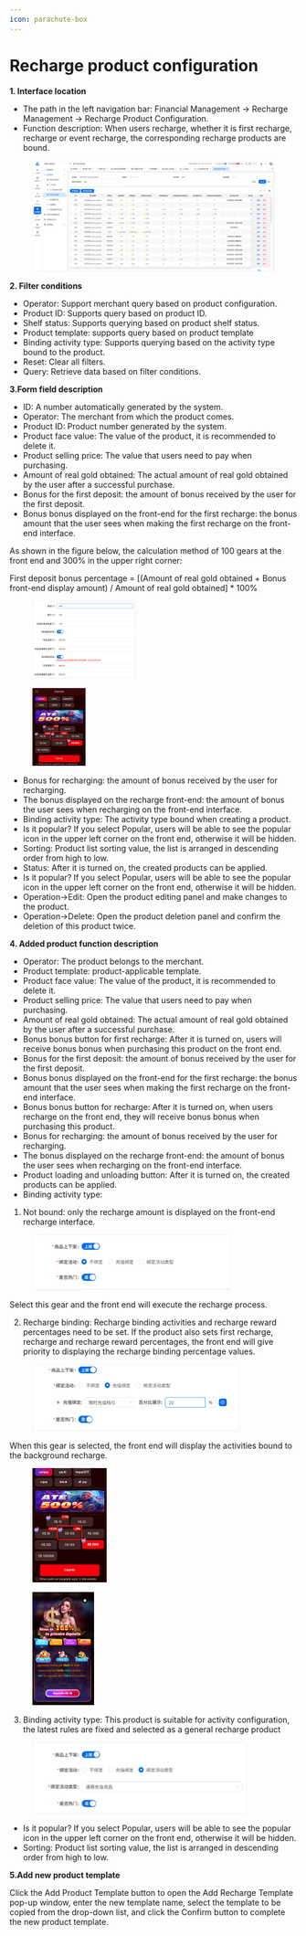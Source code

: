 ```yaml
---
icon: parachute-box
---
```


# Recharge product configuration

**1. Interface location**

* The path in the left navigation bar: Financial Management → Recharge Management → Recharge Product Configuration.
* Function description: When users recharge, whether it is first recharge, recharge or event recharge, the corresponding recharge products are bound.

<figure><img src="../../.gitbook/assets/image (211).png" alt=""><figcaption></figcaption></figure>

**2. Filter conditions**

* Operator: Support merchant query based on product configuration.
* Product ID: Supports query based on product ID.
* Shelf status: Supports querying based on product shelf status.
* Product template: supports query based on product template
* Binding activity type: Supports querying based on the activity type bound to the product.
* Reset: Clear all filters.
* Query: Retrieve data based on filter conditions.

**3.Form field description**

* ID: A number automatically generated by the system.
* Operator: The merchant from which the product comes.
* Product ID: Product number generated by the system.
* Product face value: The value of the product, it is recommended to delete it.
* Product selling price: The value that users need to pay when purchasing.
* Amount of real gold obtained: The actual amount of real gold obtained by the user after a successful purchase.
* Bonus for the first deposit: the amount of bonus received by the user for the first deposit.
* Bonus bonus displayed on the front-end for the first recharge: the bonus amount that the user sees when making the first recharge on the front-end interface.

As shown in the figure below, the calculation method of 100 gears at the front end and 300% in the upper right corner:

First deposit bonus percentage = \[(Amount of real gold obtained + Bonus front-end display amount) / Amount of real gold obtained] \* 100%

<div align="left"><figure><img src="../../.gitbook/assets/image (212).png" alt="" width="181"><figcaption></figcaption></figure></div>

<div align="left"><figure><img src="../../.gitbook/assets/image (213).png" alt="" width="93"><figcaption></figcaption></figure></div>

* Bonus for recharging: the amount of bonus received by the user for recharging.
* The bonus displayed on the recharge front-end: the amount of bonus the user sees when recharging on the front-end interface.
* Binding activity type: The activity type bound when creating a product.
* Is it popular? If you select Popular, users will be able to see the popular icon in the upper left corner on the front end, otherwise it will be hidden.
* Sorting: Product list sorting value, the list is arranged in descending order from high to low.
* Status: After it is turned on, the created products can be applied.
* Is it popular? If you select Popular, users will be able to see the popular icon in the upper left corner on the front end, otherwise it will be hidden.
* Operation->Edit: Open the product editing panel and make changes to the product.
* Operation->Delete: Open the product deletion panel and confirm the deletion of this product twice.

**4. Added product function description**

* Operator: The product belongs to the merchant.
* Product template: product-applicable template.
* Product face value: The value of the product, it is recommended to delete it.
* Product selling price: The value that users need to pay when purchasing.
* Amount of real gold obtained: The actual amount of real gold obtained by the user after a successful purchase.
* Bonus bonus button for first recharge: After it is turned on, users will receive bonus bonus when purchasing this product on the front end.
* Bonus for the first deposit: the amount of bonus received by the user for the first deposit.
* Bonus bonus displayed on the front-end for the first recharge: the bonus amount that the user sees when making the first recharge on the front-end interface.
* Bonus bonus button for recharge: After it is turned on, when users recharge on the front end, they will receive bonus bonus when purchasing this product.
* Bonus for recharging: the amount of bonus received by the user for recharging.
* The bonus displayed on the recharge front-end: the amount of bonus the user sees when recharging on the front-end interface.
* Product loading and unloading button: After it is turned on, the created products can be applied.
* Binding activity type:

1. Not bound: only the recharge amount is displayed on the front-end recharge interface.

<div align="left"><figure><img src="../../.gitbook/assets/image (214).png" alt="" width="347"><figcaption></figcaption></figure></div>

Select this gear and the front end will execute the recharge process.

2. Recharge binding: Recharge binding activities and recharge reward percentages need to be set. If the product also sets first recharge, recharge and recharge reward percentages, the front end will give priority to displaying the recharge binding percentage values.

<div align="left"><figure><img src="../../.gitbook/assets/image (215).png" alt="" width="362"><figcaption></figcaption></figure></div>

When this gear is selected, the front end will display the activities bound to the background recharge.

<div align="left"><figure><img src="../../.gitbook/assets/image (216).png" alt="" width="130"><figcaption></figcaption></figure></div>

<div align="left"><figure><img src="../../.gitbook/assets/image (218).png" alt="" width="108"><figcaption></figcaption></figure></div>

3. Binding activity type: This product is suitable for activity configuration, the latest rules are fixed and selected as a general recharge product

<div align="left"><figure><img src="../../.gitbook/assets/image (219).png" alt="" width="375"><figcaption></figcaption></figure></div>

* Is it popular? If you select Popular, users will be able to see the popular icon in the upper left corner on the front end, otherwise it will be hidden.
* Sorting: Product list sorting value, the list is arranged in descending order from high to low.

**5.Add new product template**

Click the Add Product Template button to open the Add Recharge Template pop-up window, enter the new template name, select the template to be copied from the drop-down list, and click the Confirm button to complete the new product template.
